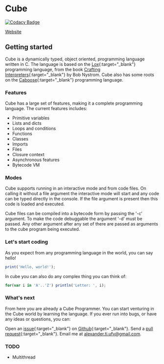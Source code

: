 # Cube
[![Codacy Badge](https://api.codacy.com/project/badge/Grade/e4d2f7967ef04a9991155b5a52738474)](https://www.codacy.com/app/alexander.ti.ufv/Cube?utm_source=github.com&amp;utm_medium=referral&amp;utm_content=AlexanderSilvaB/Cube&amp;utm_campaign=Badge_Grade)


[Website](https://alexandersilvab.github.io/cube/)


## Getting started

Cube is a dynamically typed, object oriented, programming language written in C. The language is based on the [Lox](http://craftinginterpreters.com/the-lox-language.html){:target="_blank"} programming language, from the book [Crafting Interpreters](http://craftinginterpreters.com){:target="_blank"} by Bob Nystrom. Cube also has some roots on the [Caboose](https://docs.caboose.ga){:target="_blank"} programming language.

### Features

Cube has a large set of features, making it a complete programming language. The current features includes:

* Primitive variables
* Lists and dicts
* Loops and conditions
* Functions
* Classes
* Imports
* Files
* Closure context
* Asynchronous features
* Bytecode VM

### Modes

Cube supports running in an interactive mode and from code files. On calling it without a file argument the interactive mode will start and any code can be typed directly in the console. If the file argument is present then this code is loaded and executed. 

Cube files can be compiled into a bytecode form by passing the '-c' argument. To make the code debuggable the argument '-d' must be passed. Any other argument after any set of there are passed as arguments to the cube program being executed.

### Let's start coding

As you expect from any programming language in the world, you can say hello!

```javascript
print('Hello, world!');
```

In cube you can also do any complex thing you can think of:

```javascript
for(var i in 'A'..'Z') println('Letter: ', i);
```

### What's next

From here you are already a Cube Programmer. You can start venturing in the Cube world by learning the language. If you ever run into bugs, or have any ideas or questions, you can:

Open an [issue](https://github.com/AlexanderSilvaB/cube/issues){:target="_blank"} on [Github](https://github.com/AlexanderSilvaB/cube){:target="_blank"}.
Send a [pull request](https://github.com/AlexanderSilvaB/cube/pulls){:target="_blank"}.
Email me at [alexander.ti.ufv@gmail.com](mailto:alexander.ti.ufv@gmail.com?subject=[Github]%20Cube).

### TODO
* Multithread